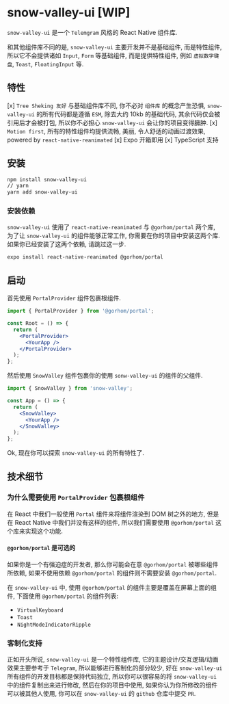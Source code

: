 # snow-valley-ui [WIP]

`snow-valley-ui` 是一个 `Telemgram` 风格的 React Native 组件库.

和其他组件库不同的是, `snow-valley-ui` 主要开发并不是基础组件, 而是特性组件, 所以它不会提供诸如 `Input`, `Form` 等基础组件, 而是提供特性组件, 例如 `虚拟数字键盘`, `Toast`, `FloatingInput` 等.

## 特性
[x] `Tree Sheking 友好` 与基础组件库不同, 你不必对 `组件库` 的概念产生恐惧, `snow-valley-ui` 的所有代码都是遵循 `ESM`, 除去大约 10kb 的基础代码, 其余代码仅会被引用后才会被打包, 所以你不必担心 `snow-valley-ui` 会让你的项目变得臃肿.
[x] `Motion first`, 所有的特性组件均提供流畅, 美丽, 令人舒适的动画过渡效果, powered by `react-native-reanimated`
[x] Expo 开箱即用
[x] TypeScript 支持

## 安装

```bash
npm install snow-valley-ui
// yarn
yarn add snow-valley-ui
```

### 安装依赖
`snow-valley-ui` 使用了 `react-native-reanimated` 与 `@gorhom/portal` 两个库, 为了让 `snow-valley-ui` 的组件能够正常工作, 你需要在你的项目中安装这两个库.
如果你已经安装了这两个依赖, 请跳过这一步.
```bash
expo install react-native-reanimated @gorhom/portal
```

## 启动

首先使用 `PortalProvider` 组件包裹根组件.

```jsx
import { PortalProvider } from '@gorhom/portal';

const Root = () => {
  return (
    <PortalProvider>
      <YourApp />
    </PortalProvider>
  );
};
```

然后使用 `SnowValley` 组件包裹你的使用 `sonw-valley-ui` 的组件的父组件.

```jsx
import { SnowValley } from 'snow-valley';

const App = () => {
  return (
    <SnowValley>
      <YourApp />
    </SnowValley>
  );
};
```

Ok, 现在你可以探索 `snow-valley-ui` 的所有特性了.

## 技术细节

### 为什么需要使用 `PortalProvider` 包裹根组件

在 React 中我们一般使用 `Portal` 组件来将组件渲染到 DOM 树之外的地方, 但是在 React Native 中我们并没有这样的组件, 所以我们需要使用 `@gorhom/portal` 这个库来实现这个功能.

#### `@gorhom/portal` 是可选的

如果你是一个有强迫症的开发者, 那么你可能会在意 `@gorhom/portal` 被哪些组件所依赖, 如果不使用依赖 `@gorhom/portal` 的组件则不需要安装 `@gorhom/portal`.

在 `snow-valley-ui` 中, 使用 `@gorhom/portal` 的组件主要是覆盖在屏幕上面的组件, 下面使用 `@gorhom/portal` 的组件列表:

- `VirtualKeyboard`
- `Toast`
- `NightModeIndicatorRipple`

### 客制化支持

正如开头所说, `snow-valley-ui` 是一个特性组件库, 它的主题设计/交互逻辑/动画效果主要参考于 `Telegram`, 所以能够进行客制化的部分较少, 好在 `snow-valley-ui` 所有组件的开发目标都是保持代码独立, 所以你可以很容易的将 `snow-valley-ui` 中的组件复制出来进行修改, 然后在你的项目中使用, 如果你认为你所修改的组件可以被其他人使用, 你可以在 `snow-valley-ui` 的 `github` 仓库中提交 `PR`.


